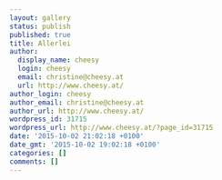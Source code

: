```yaml
---
layout: gallery
status: publish
published: true
title: Allerlei
author:
  display_name: cheesy
  login: cheesy
  email: christine@cheesy.at
  url: http://www.cheesy.at/
author_login: cheesy
author_email: christine@cheesy.at
author_url: http://www.cheesy.at/
wordpress_id: 31715
wordpress_url: http://www.cheesy.at/?page_id=31715
date: '2015-10-02 21:02:18 +0100'
date_gmt: '2015-10-02 19:02:18 +0100'
categories: []
comments: []
---
```

